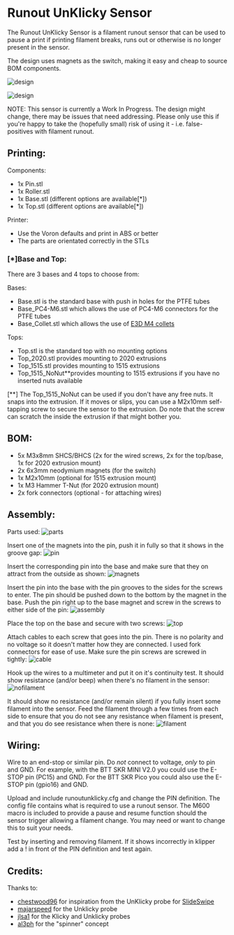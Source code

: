 # Runout UnKlicky Sensor

The Runout UnKlicky Sensor is a filament runout sensor that can be used to pause a print if printing filament breaks, runs out or otherwise is no longer present in the sensor.

The design uses magnets as the switch, making it easy and cheap to source BOM components.

![design](images/designtop.png)

![design](images/designall.png)

NOTE: This sensor is currently a Work In  Progress. The design might change, there may be issues that need addressing. Please only use this if you're happy to take the (hopefully small) risk of using it - i.e. false-positives with filament runout.

## Printing:

Components:

- 1x Pin.stl
- 1x Roller.stl
- 1x Base.stl (different options are available[*])
- 1x Top.stl (different options are available[*])

Printer:

- Use the Voron defaults and print in ABS or better
- The parts are orientated correctly in the STLs

### [*]Base and Top:

There are 3 bases and 4 tops to choose from:

Bases:

- Base.stl is the standard base with push in holes for the PTFE tubes
- Base_PC4-M6.stl which allows the use of PC4-M6 connectors for the PTFE tubes
- Base_Collet.stl which allows the use of [E3D M4 collets](https://e3d-online.com/products/embedded-bowden-collet-for-metal-1-75mm)

Tops:

- Top.stl is the standard top with no mounting options
- Top_2020.stl provides mounting to 2020 extrusions
- Top_1515.stl provides mounting to 1515 extrusions
- Top_1515_NoNut**provides mounting to 1515 extrusions if you have no inserted nuts available

[**] The Top_1515_NoNut can be used if you don't have any free nuts. It snaps into the extrusion. If it moves or slips, you can use a M2x10mm self-tapping screw to secure the sensor to the extrusion. Do note that the screw can scratch the inside the extrusion if that might bother you.


## BOM:

- 5x M3x8mm SHCS/BHCS (2x for the wired screws, 2x for the top/base, 1x for 2020 extrusion mount)
- 2x 6x3mm neodymium magnets (for the switch)
- 1x M2x10mm (optional for 1515 extrusion mount)
- 1x M3 Hammer T-Nut (for 2020 extrusion mount)
- 2x fork connectors (optional - for attaching wires)


## Assembly:

Parts used:
![parts](images/parts.jpg)

Insert one of the magnets into the pin, push it in fully so that it shows in the groove gap:
![pin](images/pin.jpg)

Insert the corresponding pin into the base and make sure that they on attract from the outside as shown:
![magnets](images/magnets.jpg)

Insert the pin into the base with the pin grooves to the sides for the screws to enter. The pin should be pushed down to the bottom by the magnet in the base. Push the pin right up to the base magnet and screw in the screws to either side of the pin:
![assembly](images/assembly.jpg)

Place the top on the base and secure with two screws:
![top](images/top.jpg)

Attach cables to each screw that goes into the pin. There is no polarity and no voltage so it doesn't matter how they are connected. I used fork connectors for ease of use. Make sure the pin screws are screwed in tightly:
![cable](images/cable.jpg)

Hook up the wires to a multimeter and put it on it's continuity test. It should show resistance (and/or beep) when there's no filament in the sensor:
![nofilament](images/nofilament.jpg)

It should show no resistance (and/or remain silent) if you fully insert some filament into the sensor. Feed the filament through a few times from each side to ensure that you do not see any resistance when filament is present, and that you do see resistance when there is none:
![filament](images/filament.jpg)


## Wiring:

Wire to an end-stop or similar pin. Do _not_ connect to voltage, _only_ to pin and GND. For example, with the BTT SKR MINI V2.0 you could use the E-STOP pin (PC15) and GND. For the BTT SKR Pico you could also use the E-STOP pin (gpio16) and GND.

Upload and include runoutunklicky.cfg and change the PIN definition. The config file contains what is required to use a runout sensor. The M600 macro is included to provide a pause and resume function should the sensor trigger allowing a filament change. You may need or want to change this to suit your needs.

Test by inserting and removing filament. If it shows incorrectly in klipper add a ! in front of the PIN definition and test again.


## Credits:

Thanks to:

- [chestwood96](https://github.com/chestwood96) for inspiration from the UnKlicky probe for [SlideSwipe](https://github.com/chestwood96/SlideSwipe)
- [majarspeed](https://github.com/majarspeed/Unklicky) for the Unklicky probe
- [jlsa1](https://github.com/jlas1/Klicky-Probe/tree/main/Probes) for the Klicky and Unklicky probes
- [al3ph](https://github.com/VoronDesign/VoronUsers/tree/master/printer_mods/al3ph/filament_runout) for the "spinner" concept
